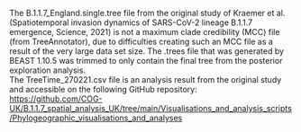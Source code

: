 The B.1.1.7_England.single.tree file from the original study of Kraemer et al. (Spatiotemporal invasion dynamics of SARS-CoV-2 lineage B.1.1.7 emergence, Science, 2021) is not a maximum clade credibility (MCC) file (from TreeAnnotator), due to difficulties creating such an MCC file as a result of the very large data set size. The .trees file that was generated by BEAST 1.10.5 was trimmed to only contain the final tree from the posterior exploration analysis.  
The TreeTime_270221.csv file is an analysis result from the original study and accessible on the following GitHub repository:  
https://github.com/COG-UK/B.1.1.7_spatial_analysis_UK/tree/main/Visualisations_and_analysis_scripts/Phylogeographic_visualisations_and_analyses
